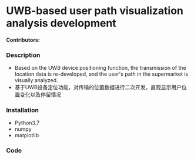 

UWB-based user path visualization analysis development  
==
#### Contributors: 

### Description
* Based on the UWB device positioning function, the transmission of the location data is re-developed, and the user's path in the supermarket is visually analyzed.
* 基于UWB设备定位功能，对传输的位置数据进行二次开发，直观显示用户位置变化以及停留情况

### Installation  
* Python3.7
* numpy
* matplotlib  

### Code
